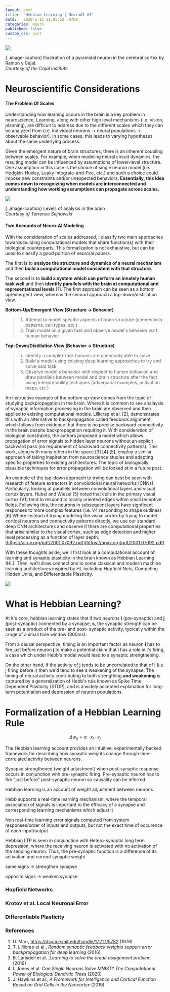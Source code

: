 ```yaml
---
layout: post
title:  "Hebbian Learning | NeuroAI #1"
date:   2020-1-15 11:05:52 -0700
categories: Neuro
published: false
custom_css: post
---
```

[![](/assets/pyramidal.jpg)](/assets/pyramidal.jpg)


{:.image-caption}
Illustration of a pyramidal neuron in the cerebral cortex by Ramon y Cajal. <br/>*Courtesy of the Cajal Institute*


# Neuroscientific Considerations
#### The Problem Of Scales

Understanding how learning occurs in the brain is a key problem in neuroscience. Learning, along with other high level mechanisms (i.e. vision, planning), are difficult to address due to the different scales which they can be analyzed from (i.e. individual neurons -> neural populations -> observable behavior). In some cases, this leads to varying hypotheses about the same underlying process.

Given the emergent nature of brain structures, there is an inherent coupling between scales. For example, when modeling neural circuit dynamics, the resulting model can be influenced by assumptions of lower-level structure. One assumption in this case is the choice of single neuron model (i.e. Hodgkin-Huxley, Leaky Integrate-and-Fire, etc.) and such a choice could impose new constraints and/or unexpected behaviors. **Essentially, this idea comes down to recognizing when models are interconnected and understanding how working assumptions can propagate across scales.**

[![](/assets/levels.png)](/assets/pyramidal.levels.png)

{:.image-caption}
Levels of analysis in the brain <br/>*Courtesy of Terrence Sejnowski*


#### Two Accounts of Neuro-AI Modeling

With the consideration of scales addressed, I classify two main approaches towards building computational models that share function(s) with their biological counterparts. This formalization is not exhaustive, but can be used to classify a good portion of neuro/ai papers.

The first is to **analyze the structure and dynamics of a neural mechanism** and then **build a computational model consistent with that structure**. 

The second is to **build a system which can perform an innately human task well** and then **identify parallels with the brain at computational and representational levels** [1]. The first approach can be seen as a bottom up/emergent view, whereas the second approach a top-down/distillation view.

<strong><span class="orange">Bottom-Up/Emergent View (Structure → Behavior)</span></strong>
>1. Attempt to model specific aspects of brain structure (connectivity patterns, cell types, etc.)
>2. Train model on a given task and observe model's behavior w.r.t human behavior

<strong><span class="orange">Top-Down/Distillation View (Behavior → Structure)</span></strong>
>1. Identify a complex task humans are commonly able to solve
>2. Build a model using existing deep learning approaches to try and solve said task
>3. Observe model's behavior with respect to human behavior, and draw parallels between model and brain structure after the fact using interpretability techiques (adversarial examples, activation maps, etc.)

An instructive example of the bottom up view comes from the topic of studying backpropagation in the brain. Where it is common to see analaysis of synaptic information processing in the brain are observed and then applied to existing computational models. Lillicrap et al. [2], demonstrates this with an alternative to backpropagation called feedback alignment, which follows from evidence that there is no precise backward connectivity in the brain despite backpropagation requiring it. With consideration of biological constraints, the authors proposed a model which allows propagation of error signals to hidden layer neurons without an explicit backward pass (no requirement of backward connectivity patterns). This work, along with many others in the space [3] [4] [5], employ a similar approach of taking inspiration from neuroscience studies and adapting specific properties to existing architectures. The topic of biologically plausible techniques for error propagation will be looked at in a future post.  

An example of the top-down approach to trying can best be seen with research of feature extractors in convolutional neural networks (CNNs). Particularly, looking at parallels between convolutional layers and visual cortex layers. Hubel and Wiesel [5] noted that cells in the primary visual cortex (V1) tend to respond to locally oriented edges within small receptive fields. Following this, the neurons in subsequent layers have signficant responses to more complex features (i.e. V4 responding to shape outlines) [6] Where instead of trying modeling the visual cortex by trying to model cortical neurons and connectivity patterns directly, we use our standard deep CNN architectures and observe if there are computational properties that arise similar to the visual cortex, such as edge detection and higher level processing as a function of layer depth. [https://arxiv.org/pdf/2001.07092.pdf](https://arxiv.org/pdf/2001.07092.pdf)

With these thoughts aside, we'll first look at a computational account of learning and synaptic plasticity in the brain known as Hebbian Learning (HL). Then, we'll draw connections to some classical and modern machine learning architectures inspired by HL including Hopfield Nets, Competing Hidden Units, and Differentiable Plasticity. 

![](/assets/hebb.png)

# What is Hebbian Learning?
At it's core, hebbian learning states that if two neurons <strong><span class="green underlit">i</span></strong> (pre-synaptic) and <strong><span class="green underlit">j</span></strong> (post-synaptic) connected by a synapse, <strong><span class="green underlit">s</span></strong>, the synaptic strength can be seen as a product of the pre- and post- synaptic activity, typically within the range of a small time window (300ms). 

From a causal perspective, timing is an important factor as neuron <strong><span class="green underlit">i</span></strong> has to fire just before neuron <strong><span class="green underlit">j</span></strong> to make a potential claim that i has a role in j's firing, a case which under Hebb's model would lead to a synaptic strengthening. 

On the other hand, if the activity of j tends to be uncorrelated to that of i (i.e. j firing before i) then we'd tend to see a weakening of the synapse. The timing of neural activity contributing to both strengthing **and weakening** is captured by a generalization of Hebb's rule known as Spike Time Dependent Plasticity (STDP), and is a widely accepted explanation for long-term potentiation and depression of neuron populations.

# Formalization of a Hebbian Learning Rule

$$ 
\Delta w_{ij} = \alpha \cdot x_i \cdot x_j
$$

The Hebbian learning account provides an intuitive, experimentally backed framework for describing how synaptic weights change through time-correlated activity between neurons. 

Synapse strengthened (weight adjustment) when post-synaptic response occurs in conjunction with pre-synaptic firing. Pre-synaptic neuron has to fire "just before" post-synaptic neuron so causality can be inferred.

Hebbian learning is an account of weight adjustment between neurons

Hebb supports a real-time learning mechanism, where the temporal association of signals is important to the efficacy of a synapse and corresponding learning mechanisms which adjust it

Non real-time learning error signals computed from system responses/order of inputs and outputs, but not the exact time of occurence of each input/output 

Hebbian LTP is seen in conjunction with Hetero-synaptic long term depression, where the receiving neuron is activated with no activation of the sending neuron. Thus, the pre-synaptic function is a difference of its activation and current synaptic weight

same signs → strengthen synapse

opposite signs → weaken synapse

### Hopfield Networks

### Krotov et al. Local Neuronal Error

### Differentiable Plasticity

### References 
1. D. Marr, https://dspace.mit.edu/handle/1721.1/5782 (1976)
2. T. Lillicrap  et al., *Random synaptic feedback weights support error backpropagation for deep learning* (2016)
3. B. Lansdell et al. ,*Learning to solve the credit assignment problem* (2019)
4. I. Jones et al. *Can Single Neurons Solve MNIST? The Computational Power of Biological Dendritic Trees* (2020)
5. J. Hawkins et al., *A Framework for Intelligence and Cortical Function Based on Grid Cells in the Neocortex* (2019)

